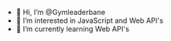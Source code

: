 - 👋 Hi, I’m @Gymleaderbane
- 👀 I’m interested in JavaScript and Web API's
- 🌱 I’m currently learning Web API's



<!---
Gymleaderbane/Gymleaderbane is a ✨ special ✨ repository because its `README.md` (this file) appears on your GitHub profile.
You can click the Preview link to take a look at your changes.
--->

